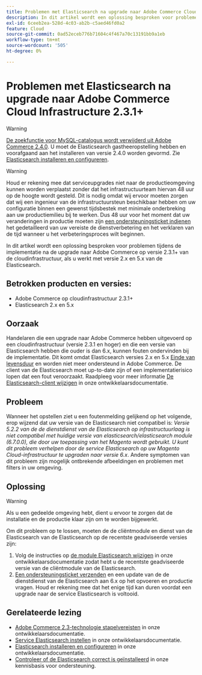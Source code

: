 ```yaml
---
title: Problemen met Elasticsearch na upgrade naar Adobe Commerce Cloud Infrastructure 2.3.1+
description: In dit artikel wordt een oplossing besproken voor problemen tijdens de implementatie na de upgrade naar Adobe Commerce op versie 2.3.1+ van de cloudinfrastructuur, als u werkt met versie 2.x en 5.x van de Elasticsearch.
exl-id: 6ceeb2ea-528d-4c03-ab2b-c5aed46fd0a2
feature: Cloud
source-git-commit: 0ad52eceb776b71604c4f467a70c13191bb9a1eb
workflow-type: tm+mt
source-wordcount: '505'
ht-degree: 0%

---
```


# Problemen met Elasticsearch na upgrade naar Adobe Commerce Cloud Infrastructure 2.3.1+

>[!WARNING]
>
>[De zoekfunctie voor MySQL-catalogus wordt verwijderd uit Adobe Commerce 2.4.0](/help/announcements/adobe-commerce-announcements/mysql-catalog-search-engine-will-be-removed-in-magento-2-4-0.md). U moet de Elasticsearch gastheeropstelling hebben en voorafgaand aan het installeren van versie 2.4.0 worden gevormd. Zie [Elasticsearch installeren en configureren](https://devdocs.magento.com/guides/v2.3/config-guide/elasticsearch/es-overview.html).

>[!WARNING]
>
>Houd er rekening mee dat serviceupgrades niet naar de productieomgeving kunnen worden verplaatst zonder dat het infrastructuurteam hiervan 48 uur op de hoogte wordt gesteld. Dit is nodig omdat wij ervoor moeten zorgen dat wij een ingenieur van de infrastructuursteun beschikbaar hebben om uw configuratie binnen een gewenst tijdsbestek met minimale onderbreking aan uw productiemilieu bij te werken. Dus 48 uur voor het moment dat uw veranderingen in productie moeten zijn [een ondersteuningsticket indienen](/help/help-center-guide/help-center/magento-help-center-user-guide.md#submit-ticket) het gedetailleerd van uw vereiste de dienstverbetering en het verklaren van de tijd wanneer u het verbeteringsproces wilt beginnen.

In dit artikel wordt een oplossing besproken voor problemen tijdens de implementatie na de upgrade naar Adobe Commerce op versie 2.3.1+ van de cloudinfrastructuur, als u werkt met versie 2.x en 5.x van de Elasticsearch.

## Betrokken producten en versies:

* Adobe Commerce op cloudinfrastructuur 2.3.1+
* Elasticsearch 2.x en 5.x

## Oorzaak

Handelaren die een upgrade naar Adobe Commerce hebben uitgevoerd op een cloudinfrastructuur (versie 2.3.1 en hoger) en die een versie van Elasticsearch hebben die ouder is dan 6.x, kunnen fouten ondervinden bij de implementatie. Dit komt omdat Elasticsearch versies 2.x en 5.x [Einde van levensduur](https://www.elastic.co/support/eol) en worden niet meer ondersteund in Adobe Commerce. De client van de Elasticsearch moet up-to-date zijn of een implementatierisico lopen dat een fout veroorzaakt. Raadpleeg voor meer informatie [De Elasticsearch-client wijzigen](https://devdocs.magento.com/guides/v2.3/config-guide/elasticsearch/es-downgrade.html) in onze ontwikkelaarsdocumentatie.

## Probleem

Wanneer het opstellen ziet u een foutenmelding gelijkend op het volgende, erop wijzend dat uw versie van de Elasticsearch niet compatibel is: *Versie 5.2.2 van de de dienstdienst van de Elasticsearch op infrastructuurlaag is niet compatibel met huidige versie van elasticsearch/elasticsearch module (6.7.0.0), die door uw toepassing van het Magento wordt gebruikt.*  *U kunt dit probleem verhelpen door de service Elasticsearch op uw Magento Cloud-infrastructuur te upgraden naar versie 6.x*. Andere symptomen van dit probleem zijn mogelijk ontbrekende afbeeldingen en problemen met filters in uw omgeving.

## Oplossing

>[!WARNING]
>
>Als u een gedeelde omgeving hebt, dient u ervoor te zorgen dat de installatie en de productie klaar zijn om te worden bijgewerkt.

Om dit probleem op te lossen, moeten de de cliëntmodule en dienst van de Elasticsearch van de Elasticsearch op de recentste geadviseerde versies zijn:

1. Volg de instructies op [de module Elasticsearch wijzigen](https://devdocs.magento.com/guides/v2.3/config-guide/elasticsearch/es-downgrade.html) in onze ontwikkelaarsdocumentatie zodat hebt u de recentste geadviseerde versie van de cliëntmodule van de Elasticsearch.
1. [Een ondersteuningsticket verzenden](/help/help-center-guide/help-center/magento-help-center-user-guide.md#submit-ticket) en een update van de de dienstdienst van de Elasticsearch aan 6.x op het opvoeren en productie vragen. Houd er rekening mee dat het enige tijd kan duren voordat een upgrade naar de service Elasticsearch is voltooid.

## Gerelateerde lezing

* [Adobe Commerce 2.3-technologie stapelvereisten](https://devdocs.magento.com/guides/v2.3/install-gde/system-requirements-tech.html) in onze ontwikkelaarsdocumentatie.
* [Service Elasticsearch instellen](https://devdocs.magento.com/cloud/project/project-conf-files_services-elastic.html) in onze ontwikkelaarsdocumentatie.
* [Elasticsearch installeren en configureren](https://devdocs.magento.com/guides/v2.3/config-guide/elasticsearch/es-overview.html) in onze ontwikkelaarsdocumentatie.
* [Controleer of de Elasticsearch correct is geïnstalleerd](/help/troubleshooting/elasticsearch/ensure-elasticsearch-is-installed-properly.md) in onze kennisbasis voor ondersteuning.
